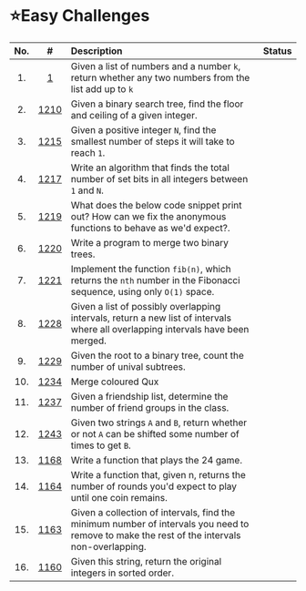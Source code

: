 # **⭐Easy Challenges**

| No. | #    | Description                     | Status |
|:---: |:---: |:---                             |:---:   |
|  1.    |[1]        | Given a list of numbers and a number `k`, return whether any two numbers from the list add up to `k` |       |
|  2.    |[1210]        | Given a binary search tree, find the floor and ceiling of a given integer. |       |
|3.    |[1215]|Given a positive integer `N`, find the smallest number of steps it will take to reach `1`.      |  |
|4.    |[1217]|Write an algorithm that finds the total number of set bits in all integers between `1` and `N`. ||
|5.    |[1219]|What does the below code snippet print out? How can we fix the anonymous functions to behave as we'd expect?. |  |
|6.    |[1220]|Write a program to merge two binary trees. ||
|7.    |[1221]|Implement the function `fib(n)`, which returns the `nth` number in the Fibonacci sequence, using only `O(1)` space. ||
|8.    |[1228]|Given a list of possibly overlapping intervals, return a new list of intervals where all overlapping intervals have been merged. ||
|9.    |[1229]|Given the root to a binary tree, count the number of unival subtrees. ||
|10.    |[1234]|Merge coloured Qux ||
|11.    |[1237]|Given a friendship list, determine the number of friend groups in the class. ||
|12.    |[1243]| Given two strings `A` and `B`, return whether or not `A` can be shifted some number of times to get `B`.|   |
|13.    |[1168]| Write a function that plays the 24 game. |   |
|14.    |[1164]| Write a function that, given n, returns the number of rounds you'd expect to play until one coin remains. |   |
|15.    |[1163]| Given a collection of intervals, find the minimum number of intervals you need to remove to make the rest of the intervals non-overlapping.  |   |
|16.    |[1160]| Given this string, return the original integers in sorted order.   |   |





[1]:https://github.com/NavarasP/Daily-Coding-Problems-and-Solutions/tree/main/Easy/1
[1210]:https://github.com/NavarasP/Daily-Coding-Problems-and-Solutions/tree/main/Easy/1210  
[1215]:https://github.com/NavarasP/Daily-Coding-Problems-and-Solutions/tree/main/Easy/1215
[1221]:https://github.com/NavarasP/Daily-Coding-Problems-and-Solutions/tree/main/Easy/1221   
[1229]:https://github.com/NavarasP/Daily-Coding-Problems-and-Solutions/tree/main/Easy/1229  
[1217]:https://github.com/NavarasP/Daily-Coding-Problems-and-Solutions/tree/main/Easy/1217
[1222]:https://github.com/NavarasP/Daily-Coding-Problems-and-Solutions/tree/main/Easy/1222   
[1234]:https://github.com/NavarasP/Daily-Coding-Problems-and-Solutions/tree/main/Easy/1234
[1220]:https://github.com/NavarasP/Daily-Coding-Problems-and-Solutions/tree/main/Easy/1220
[1228]:https://github.com/NavarasP/Daily-Coding-Problems-and-Solutions/tree/main/Easy/1228   
[1237]:https://github.com/NavarasP/Daily-Coding-Problems-and-Solutions/tree/main/Easy/1237
[1243]:https://github.com/NavarasP/Daily-Coding-Problems-and-Solutions/tree/main/Easy/1243
[1219]:https://github.com/NavarasP/Daily-Coding-Problems-and-Solutions/tree/main/Easy/1219
[1168]:https://github.com/NavarasP/Daily-Coding-Problems-and-Solutions/tree/main/Easy/1168
[1164]:https://github.com/NavarasP/Daily-Coding-Problems-and-Solutions/tree/main/Easy/1164
[1163]:https://github.com/NavarasP/Daily-Coding-Problems-and-Solutions/tree/main/Easy/1163
[1160]:https://github.com/NavarasP/Daily-Coding-Problems-and-Solutions/tree/main/Easy/1160